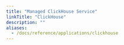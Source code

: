```yaml
---
title: "Managed ClickHouse Service"
linkTitle: "ClickHouse"
description: ""
aliases:
  - /docs/reference/applications/clickhouse
---
```


